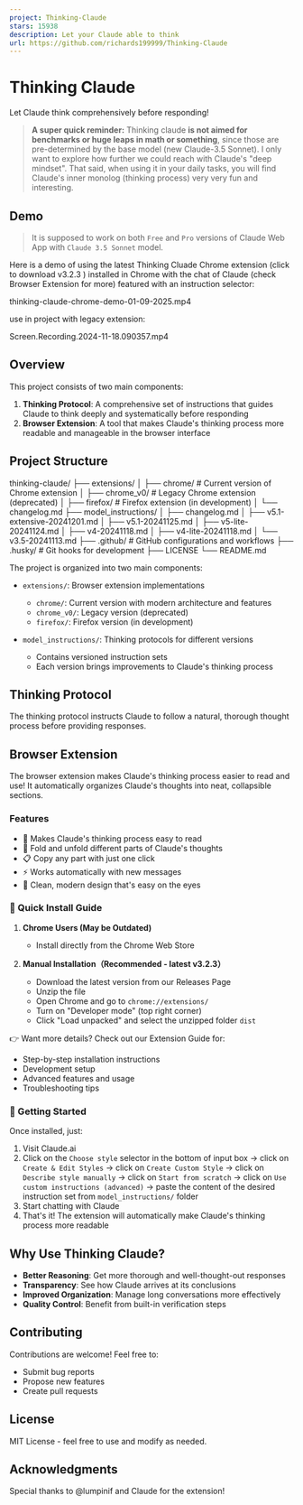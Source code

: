 ```yaml
---
project: Thinking-Claude
stars: 15938
description: Let your Claude able to think
url: https://github.com/richards199999/Thinking-Claude
---
```


Thinking Claude
===============

Let Claude think comprehensively before responding!

> **A super quick reminder:** Thinking claude **is not aimed for benchmarks or huge leaps in math or something**, since those are pre-determined by the base model (new Claude-3.5 Sonnet). I only want to explore how further we could reach with Claude's "deep mindset". That said, when using it in your daily tasks, you will find Claude's inner monolog (thinking process) very very fun and interesting.

Demo
----

> It is supposed to work on both `Free` and `Pro` versions of Claude Web App with `Claude 3.5 Sonnet` model.

Here is a demo of using the latest Thinking Cluade Chrome extension (click to download v3.2.3 ) installed in Chrome with the chat of Claude (check Browser Extension for more) featured with an instruction selector:

thinking-claude-chrome-demo-01-09-2025.mp4

use in project with legacy extension:

Screen.Recording.2024-11-18.090357.mp4

Overview
--------

This project consists of two main components:

1.  **Thinking Protocol**: A comprehensive set of instructions that guides Claude to think deeply and systematically before responding
2.  **Browser Extension**: A tool that makes Claude's thinking process more readable and manageable in the browser interface

Project Structure
-----------------

thinking-claude/
├── extensions/
│   ├── chrome/          # Current version of Chrome extension
│   ├── chrome\_v0/       # Legacy Chrome extension (deprecated)
│   ├── firefox/         # Firefox extension (in development)
│   └── changelog.md
├── model\_instructions/
│   ├── changelog.md
│   ├── v5.1-extensive-20241201.md
│   ├── v5.1-20241125.md
│   ├── v5-lite-20241124.md
│   ├── v4-20241118.md
│   ├── v4-lite-20241118.md
│   └── v3.5-20241113.md
├── .github/             # GitHub configurations and workflows
├── .husky/             # Git hooks for development
├── LICENSE
└── README.md

The project is organized into two main components:

-   `extensions/`: Browser extension implementations
    
    -   `chrome/`: Current version with modern architecture and features
    -   `chrome_v0/`: Legacy version (deprecated)
    -   `firefox/`: Firefox version (in development)
-   `model_instructions/`: Thinking protocols for different versions
    
    -   Contains versioned instruction sets
    -   Each version brings improvements to Claude's thinking process

Thinking Protocol
-----------------

The thinking protocol instructs Claude to follow a natural, thorough thought process before providing responses.

Browser Extension
-----------------

The browser extension makes Claude's thinking process easier to read and use! It automatically organizes Claude's thoughts into neat, collapsible sections.

### Features

-   🎯 Makes Claude's thinking process easy to read
-   🔄 Fold and unfold different parts of Claude's thoughts
-   📋 Copy any part with just one click
-   ⚡ Works automatically with new messages
-   🎨 Clean, modern design that's easy on the eyes

### 🚀 Quick Install Guide

1.  **Chrome Users (May be Outdated)**
    
    -   Install directly from the Chrome Web Store
2.  **Manual Installation（Recommended - latest v3.2.3）**
    
    -   Download the latest version from our Releases Page
    -   Unzip the file
    -   Open Chrome and go to `chrome://extensions/`
    -   Turn on "Developer mode" (top right corner)
    -   Click "Load unpacked" and select the unzipped folder `dist`

👉 Want more details? Check out our Extension Guide for:

-   Step-by-step installation instructions
-   Development setup
-   Advanced features and usage
-   Troubleshooting tips

### 🎉 Getting Started

Once installed, just:

1.  Visit Claude.ai
2.  Click on the `Choose style` selector in the bottom of input box -> click on `Create & Edit Styles` -> click on `Create Custom Style` -> click on `Describe style manually` -> click on `Start from scratch` -> click on `Use custom instructions (advanced)` -> paste the content of the desired instruction set from `model_instructions/` folder
3.  Start chatting with Claude
4.  That's it! The extension will automatically make Claude's thinking process more readable

Why Use Thinking Claude?
------------------------

-   **Better Reasoning**: Get more thorough and well-thought-out responses
-   **Transparency**: See how Claude arrives at its conclusions
-   **Improved Organization**: Manage long conversations more effectively
-   **Quality Control**: Benefit from built-in verification steps

Contributing
------------

Contributions are welcome! Feel free to:

-   Submit bug reports
-   Propose new features
-   Create pull requests

License
-------

MIT License - feel free to use and modify as needed.

Acknowledgments
---------------

Special thanks to @lumpinif and Claude for the extension!
